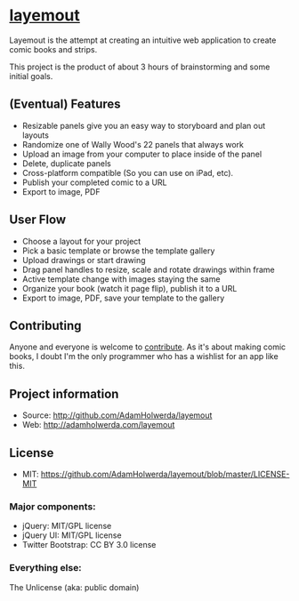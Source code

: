 # [layemout](http://adamholwerda.com/layemout)

Layemout is the attempt at creating an intuitive web application to create comic books and strips. 

This project is the product of about 3 hours of brainstorming and some initial goals.


## (Eventual) Features

* Resizable panels give you an easy way to storyboard and plan out layouts
* Randomize one of Wally Wood's 22 panels that always work
* Upload an image from your computer to place inside of the panel
* Delete, duplicate panels
* Cross-platform compatible (So you can use on iPad, etc).
* Publish your completed comic to a URL
* Export to image, PDF

## User Flow 
* Choose a layout for your project
* Pick a basic template or browse the template gallery
* Upload drawings or start drawing
* Drag panel handles to resize, scale and rotate drawings within frame
* Active template change with images staying the same
* Organize your book (watch it page flip), publish it to a URL
* Export to image, PDF, save your template to the gallery


## Contributing

Anyone and everyone is welcome to [contribute](https://github.com/AdamHolwerda/layemout/issues). As it's about making comic books, I doubt I'm the only programmer who has a wishlist for an app like this.


## Project information

* Source: http://github.com/AdamHolwerda/layemout
* Web: http://adamholwerda.com/layemout

## License

* MIT: https://github.com/AdamHolwerda/layemout/blob/master/LICENSE-MIT

### Major components:

* jQuery: MIT/GPL license
* jQuery UI: MIT/GPL license
* Twitter Bootstrap: CC BY 3.0 license

### Everything else:

The Unlicense (aka: public domain)
